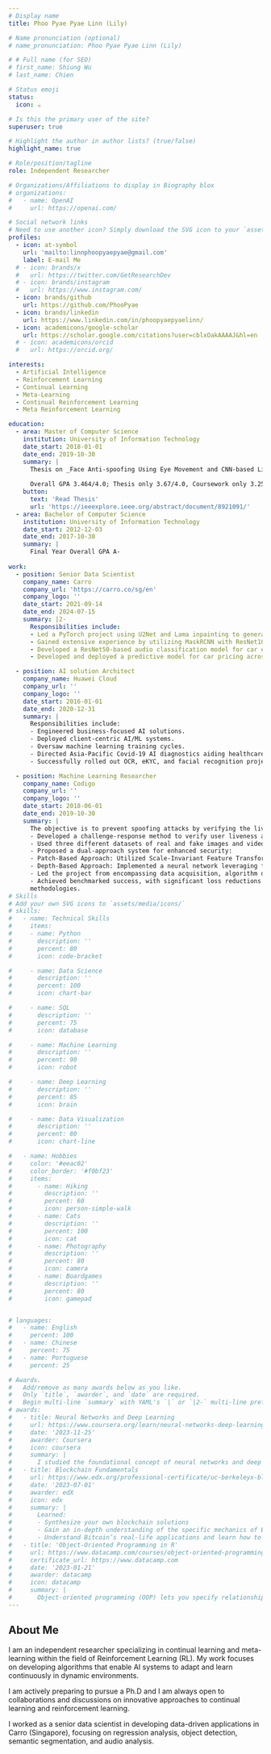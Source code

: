 ```yaml
---
# Display name
title: Phoo Pyae Pyae Linn (Lily)

# Name pronunciation (optional)
# name_pronunciation: Phoo Pyae Pyae Linn (Lily)

# # Full name (for SEO)
# first_name: Shiung Wu
# last_name: Chien

# Status emoji
status:
  icon: ☕️

# Is this the primary user of the site?
superuser: true

# Highlight the author in author lists? (true/false)
highlight_name: true

# Role/position/tagline
role: Independent Researcher

# Organizations/Affiliations to display in Biography blox
# organizations:
#   - name: OpenAI
#     url: https://openai.com/

# Social network links
# Need to use another icon? Simply download the SVG icon to your `assets/media/icons/` folder.
profiles:
  - icon: at-symbol
    url: 'mailto:linnphoopyaepyae@gmail.com'
    label: E-mail Me
  # - icon: brands/x
  #   url: https://twitter.com/GetResearchDev
  # - icon: brands/instagram
  #   url: https://www.instagram.com/
  - icon: brands/github
    url: https://github.com/PhooPyae
  - icon: brands/linkedin
    url: https://www.linkedin.com/in/phoopyaepyaelinn/
  - icon: academicons/google-scholar
    url: https://scholar.google.com/citations?user=cblxOakAAAAJ&hl=en
  # - icon: academicons/orcid
  #   url: https://orcid.org/

interests:
  - Artificial Intelligence
  - Reinforcement Learning
  - Continual Learning
  - Meta-Learning
  - Continual Reinforcement Learning
  - Meta Reinforcement Learning

education:
  - area: Master of Computer Science
    institution: University of Information Technology
    date_start: 2018-01-01
    date_end: 2019-10-30
    summary: |
      Thesis on _Face Anti-spoofing Using Eye Movement and CNN-based Liveness Detection_. Supervised by Prof Ei Chaw Htoon. Presented papers at 2019 International Conference on Advanced Information Technologies (ICAIT)
      
      Overall GPA 3.464/4.0; Thesis only 3.67/4.0, Coursework only 3.258/4.0
    button:
      text: 'Read Thesis'
      url: 'https://ieeexplore.ieee.org/abstract/document/8921091/'
  - area: Bachelor of Computer Science
    institution: University of Information Technology
    date_start: 2012-12-03
    date_end: 2017-10-30
    summary: |
      Final Year Overall GPA A-
      
work:
  - position: Senior Data Scientist
    company_name: Carro
    company_url: 'https://carro.co/sg/en'
    company_logo: ''
    date_start: 2021-09-14
    date_end: 2024-07-15
    summary: |2-
      Responsibilities include:
      - Led a PyTorch project using U2Net and Lama inpainting to generate car images, reducing the listing team's workload by 60%.
      - Gained extensive experience by utilizing MaskRCNN with ResNet101, YOLOv8, Transformer, and ViT for car object detection and segmentation, boosting MAP by 79%.
      - Developed a ResNet50-based audio classification model for car engine diagnostics, achieving 95% framewise accuracy.
      - Developed and deployed a predictive model for car pricing across multiple countries.

  - position: AI solution Architect
    company_name: Huawei Cloud
    company_url: ''
    company_logo: ''
    date_start: 2016-01-01
    date_end: 2020-12-31
    summary: |
      Responsibilities include:
      - Engineered business-focused AI solutions.
      - Deployed client-centric AI/ML systems.
      - Oversaw machine learning training cycles.
      - Directed Asia-Pacific Covid-19 AI diagnostics aiding healthcare professionals in Sri Lanka, and Myanmar.
      - Successfully rolled out OCR, eKYC, and facial recognition projects.

  - position: Machine Learning Researcher
    company_name: Codigo
    company_url: ''
    company_logo: ''
    date_start: 2018-06-01
    date_end: 2019-10-30
    summary: |
      The objective is to prevent spoofing attacks by verifying the liveness of users and contextual information of the images fed to the camera.
      - Developed a challenge-response method to verify user liveness and assess the contextual integrity of images, effectively mitigating spoofing attacks.
      - Used three different datasets of real and fake images and videos; NUAA, Replay Attack Dataset, and collected data of the organization.
      - Proposed a dual-approach system for enhanced security:
      - Patch-Based Approach: Utilized Scale-Invariant Feature Transform (SIFT) for robust feature embedding extraction, creating patches of facial features to feed into a neural network.
      - Depth-Based Approach: Implemented a neural network leveraging facial depth data, providing a complementary layer of user authentication.
      - Led the project from encompassing data acquisition, algorithm development, and comprehensive performance validation.
      - Achieved benchmarked success, with significant loss reductions on multiple datasets: 0.102 on NUAA, 0.14 on an in-house dataset, and 0.2 on the Replay Attack dataset, showcasing the effectiveness of the proposed
      methodologies.
# Skills
# Add your own SVG icons to `assets/media/icons/`
# skills:
#   - name: Technical Skills
#     items:
#     - name: Python
#       description: ''
#       percent: 80
#       icon: code-bracket

#     - name: Data Science
#       description: ''
#       percent: 100
#       icon: chart-bar

#     - name: SQL
#       description: ''
#       percent: 75
#       icon: database

#     - name: Machine Learning
#       description: ''
#       percent: 90
#       icon: robot

#     - name: Deep Learning
#       description: ''
#       percent: 85
#       icon: brain

#     - name: Data Visualization
#       description: ''
#       percent: 80
#       icon: chart-line

#   - name: Hobbies
#     color: '#eeac02'
#     color_border: '#f0bf23'
#     items:
#       - name: Hiking
#         description: ''
#         percent: 60
#         icon: person-simple-walk
#       - name: Cats
#         description: ''
#         percent: 100
#         icon: cat
#       - name: Photography
#         description: ''
#         percent: 80
#         icon: camera
#       - name: Boardgames
#         description: ''
#         percent: 80
#         icon: gamepad


# languages:
#   - name: English
#     percent: 100
#   - name: Chinese
#     percent: 75
#   - name: Portuguese
#     percent: 25

# Awards.
#   Add/remove as many awards below as you like.
#   Only `title`, `awarder`, and `date` are required.
#   Begin multi-line `summary` with YAML's `|` or `|2-` multi-line prefix and indent 2 spaces below.
# awards:
#   - title: Neural Networks and Deep Learning
#     url: https://www.coursera.org/learn/neural-networks-deep-learning
#     date: '2023-11-25'
#     awarder: Coursera
#     icon: coursera
#     summary: |
#       I studied the foundational concept of neural networks and deep learning. By the end, I was familiar with the significant technological trends driving the rise of deep learning; build, train, and apply fully connected deep neural networks; implement efficient (vectorized) neural networks; identify key parameters in a neural network’s architecture; and apply deep learning to your own applications.
#   - title: Blockchain Fundamentals
#     url: https://www.edx.org/professional-certificate/uc-berkeleyx-blockchain-fundamentals
#     date: '2023-07-01'
#     awarder: edX
#     icon: edx
#     summary: |
#       Learned:
#       - Synthesize your own blockchain solutions
#       - Gain an in-depth understanding of the specific mechanics of Bitcoin
#       - Understand Bitcoin’s real-life applications and learn how to attack and destroy Bitcoin, Ethereum, smart contracts and Dapps, and alternatives to Bitcoin’s Proof-of-Work consensus algorithm
#   - title: 'Object-Oriented Programming in R'
#     url: https://www.datacamp.com/courses/object-oriented-programming-with-s3-and-r6-in-r
#     certificate_url: https://www.datacamp.com
#     date: '2023-01-21'
#     awarder: datacamp
#     icon: datacamp
#     summary: |
#       Object-oriented programming (OOP) lets you specify relationships between functions and the objects that they can act on, helping you manage complexity in your code. This is an intermediate level course, providing an introduction to OOP, using the S3 and R6 systems. S3 is a great day-to-day R programming tool that simplifies some of the functions that you write. R6 is especially useful for industry-specific analyses, working with web APIs, and building GUIs.
---
```


## About Me

I am an independent researcher specializing in continual learning and meta-learning within the field of Reinforcement Learning (RL). My work focuses on developing algorithms that enable AI systems to adapt and learn continuously in dynamic environments.

I am actively preparing to pursue a Ph.D and I am always open to collaborations and discussions on innovative approaches to continual learning and reinforcement learning.

I worked as a senior data scientist in developing data-driven applications in Carro (Singapore), focusing on regression analysis, object detection, semantic segmentation, and audio analysis.


